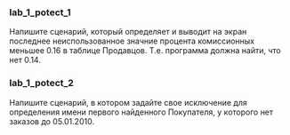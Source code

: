 ### lab_1_potect_1
Напишите сценарий, который определяет и выводит на экран последнее
неиспользованное значние процента комиссионных меньшее 0.16 в таблице 
Продавцов. Т.е. программа должна найти, что нет 0.14.
### lab_1_potect_2
Напишите сценарий, в котором задайте свое исключение для определения 
имени первого найденного Покупателя, у которого нет заказов до 05.01.2010.
